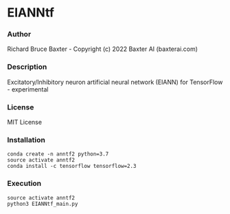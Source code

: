 # EIANNtf

### Author

Richard Bruce Baxter - Copyright (c) 2022 Baxter AI (baxterai.com)

### Description

Excitatory/Inhibitory neuron artificial neural network (EIANN) for TensorFlow - experimental 

### License

MIT License

### Installation
```
conda create -n anntf2 python=3.7
source activate anntf2
conda install -c tensorflow tensorflow=2.3
```

### Execution
```
source activate anntf2
python3 EIANNtf_main.py
```
